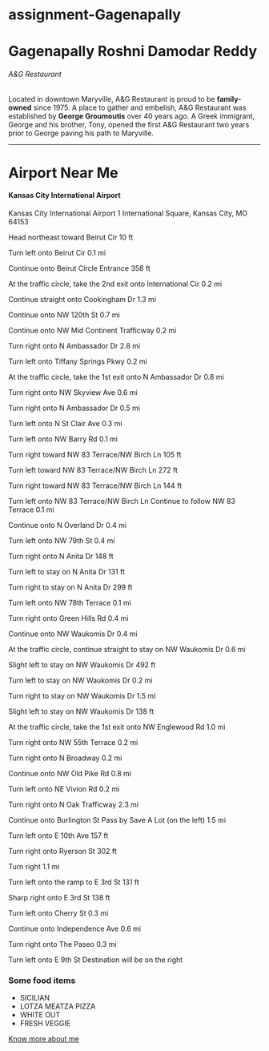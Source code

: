 # assignment-Gagenapally
# Gagenapally Roshni Damodar Reddy
###### A&G Restaurant

Located in downtown Maryville, 
A&G Restaurant is proud to be **family-owned** since 1975.
A place to gather and embelish, A&G Restaurant was established by **George Groumoutis** over 40 years ago. A Greek immigrant, George and his brother, Tony, opened the first A&G Restaurant two years prior to George paving his path to Maryville.

--------------------------------------------------------------------------
# Airport Near Me
#### Kansas City International Airport

Kansas City International Airport
1 International Square, Kansas City, MO 64153

Head northeast toward Beirut Cir
10 ft

Turn left onto Beirut Cir
0.1 mi

Continue onto Beirut Circle Entrance
358 ft

At the traffic circle, take the 2nd exit onto International Cir
0.2 mi

Continue straight onto Cookingham Dr
1.3 mi

Continue onto NW 120th St
0.7 mi

Continue onto NW Mid Continent Trafficway
0.2 mi

Turn right onto N Ambassador Dr
2.8 mi

Turn left onto Tiffany Springs Pkwy
0.2 mi

At the traffic circle, take the 1st exit onto N Ambassador Dr
0.8 mi

Turn right onto NW Skyview Ave
0.6 mi

Turn right onto N Ambassador Dr
0.5 mi

Turn left onto N St Clair Ave
0.3 mi

Turn left onto NW Barry Rd
0.1 mi

Turn right toward NW 83 Terrace/NW Birch Ln
105 ft

Turn left toward NW 83 Terrace/NW Birch Ln
272 ft

Turn right toward NW 83 Terrace/NW Birch Ln
144 ft

Turn left onto NW 83 Terrace/NW Birch Ln
 Continue to follow NW 83 Terrace
0.1 mi

Continue onto N Overland Dr
0.4 mi

Turn left onto NW 79th St
0.4 mi

Turn right onto N Anita Dr
148 ft

Turn left to stay on N Anita Dr
131 ft

Turn right to stay on N Anita Dr
299 ft

Turn left onto NW 78th Terrace
0.1 mi

Turn right onto Green Hills Rd
0.4 mi

Continue onto NW Waukomis Dr
0.4 mi

At the traffic circle, continue straight to stay on NW Waukomis Dr
0.6 mi

Slight left to stay on NW Waukomis Dr
492 ft

Turn left to stay on NW Waukomis Dr
0.2 mi

Turn right to stay on NW Waukomis Dr
1.5 mi

Slight left to stay on NW Waukomis Dr
138 ft

At the traffic circle, take the 1st exit onto NW Englewood Rd
1.0 mi

Turn right onto NW 55th Terrace
0.2 mi

Turn right onto N Broadway
0.2 mi

Continue onto NW Old Pike Rd
0.8 mi

Turn left onto NE Vivion Rd
0.2 mi

Turn right onto N Oak Trafficway
2.3 mi

Continue onto Burlington St
 Pass by Save A Lot (on the left)
1.5 mi

Turn left onto E 10th Ave
157 ft

Turn right onto Ryerson St
302 ft

Turn right
1.1 mi

Turn left onto the ramp to E 3rd St
131 ft

Sharp right onto E 3rd St
138 ft

Turn left onto Cherry St
0.3 mi

Continue onto Independence Ave
0.6 mi

Turn right onto The Paseo
0.3 mi

Turn left onto E 9th St
 Destination will be on the right

 ### Some food items
* SICILIAN
* LOTZA MEATZA PIZZA
* WHITE OUT
* FRESH VEGGIE

[Know more about me](https://github.com/s546652/assignment-Gagenapally/blob/main/AboutMe.md)